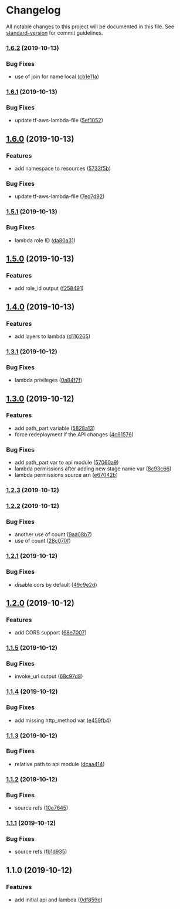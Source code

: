 # Changelog

All notable changes to this project will be documented in this file. See [standard-version](https://github.com/conventional-changelog/standard-version) for commit guidelines.

### [1.6.2](https://github.com/alexandermendes/tf-aws-lambda-api/compare/v1.6.1...v1.6.2) (2019-10-13)


### Bug Fixes

* use of join for name local ([cb1e11a](https://github.com/alexandermendes/tf-aws-lambda-api/commit/cb1e11a268f35581d3a5b338b49786ea4a11d881))

### [1.6.1](https://github.com/alexandermendes/tf-aws-lambda-api/compare/v1.6.0...v1.6.1) (2019-10-13)


### Bug Fixes

* update tf-aws-lambda-file ([5ef1052](https://github.com/alexandermendes/tf-aws-lambda-api/commit/5ef10528be57953bfaf7a65fe2071e62d3691fbe))

## [1.6.0](https://github.com/alexandermendes/tf-aws-lambda-api/compare/v1.5.1...v1.6.0) (2019-10-13)


### Features

* add namespace to resources ([5733f5b](https://github.com/alexandermendes/tf-aws-lambda-api/commit/5733f5b4cd638d5cca35758388ca24e470c0deeb))


### Bug Fixes

* update tf-aws-lambda-file ([7ed7d92](https://github.com/alexandermendes/tf-aws-lambda-api/commit/7ed7d92ca0ab2decb5a81b8bc4a6cf3a8e14eac4))

### [1.5.1](https://github.com/alexandermendes/tf-aws-lambda-api/compare/v1.5.0...v1.5.1) (2019-10-13)


### Bug Fixes

* lambda role ID ([da80a31](https://github.com/alexandermendes/tf-aws-lambda-api/commit/da80a317484e0829d266113193defc746f8523dd))

## [1.5.0](https://github.com/alexandermendes/tf-aws-lambda-api/compare/v1.4.0...v1.5.0) (2019-10-13)


### Features

* add role_id output ([f258491](https://github.com/alexandermendes/tf-aws-lambda-api/commit/f258491d9b923c980bc8353edd83e987f37c3d5c))

## [1.4.0](https://github.com/alexandermendes/tf-aws-lambda-api/compare/v1.3.1...v1.4.0) (2019-10-13)


### Features

* add layers to lambda ([d116265](https://github.com/alexandermendes/tf-aws-lambda-api/commit/d1162659d54d4c112e3eaf84e72410594f8d3f6d))

### [1.3.1](https://github.com/alexandermendes/tf-aws-lambda-api/compare/v1.3.0...v1.3.1) (2019-10-12)


### Bug Fixes

* lambda privileges ([0a84f7f](https://github.com/alexandermendes/tf-aws-lambda-api/commit/0a84f7f49bfbeb7a6f7d450c3f52a95e7706be02))

## [1.3.0](https://github.com/alexandermendes/tf-aws-lambda-api/compare/v1.2.3...v1.3.0) (2019-10-12)


### Features

* add path_part variable ([5828a13](https://github.com/alexandermendes/tf-aws-lambda-api/commit/5828a13acc08d588d8a03114c54a1a5119a6a4aa))
* force redeployment if the API changes ([4c61576](https://github.com/alexandermendes/tf-aws-lambda-api/commit/4c61576a379168f7dafe383a2b027f0c2f4c5fe5))


### Bug Fixes

* add path_part var to api module ([57060a9](https://github.com/alexandermendes/tf-aws-lambda-api/commit/57060a9354828f59e093bbea513e6b25869134b8))
* lambda permissions after adding new stage name var ([8c93c66](https://github.com/alexandermendes/tf-aws-lambda-api/commit/8c93c66ff9ce606e683fef07ea8f9bd67d327091))
* lambda permissions source arn ([e67042b](https://github.com/alexandermendes/tf-aws-lambda-api/commit/e67042b0c0ca0ad42aa02a26a3d5280527a25fff))

### [1.2.3](https://github.com/alexandermendes/tf-aws-lambda-api/compare/v1.2.2...v1.2.3) (2019-10-12)

### [1.2.2](https://github.com/alexandermendes/tf-aws-lambda-api/compare/v1.2.1...v1.2.2) (2019-10-12)


### Bug Fixes

* another use of count ([9aa08b7](https://github.com/alexandermendes/tf-aws-lambda-api/commit/9aa08b779b698ce621d3d44c51272a4fe92fe4da))
* use of count ([28c070f](https://github.com/alexandermendes/tf-aws-lambda-api/commit/28c070f151787d0030fb2752af7ddac76c564f6c))

### [1.2.1](https://github.com/alexandermendes/tf-aws-lambda-api/compare/v1.2.0...v1.2.1) (2019-10-12)


### Bug Fixes

* disable cors by default ([49c9e2d](https://github.com/alexandermendes/tf-aws-lambda-api/commit/49c9e2d01e9d6f720f1af6156399e76db714eca6))

## [1.2.0](https://github.com/alexandermendes/tf-aws-lambda-api/compare/v1.1.5...v1.2.0) (2019-10-12)


### Features

* add CORS support ([68e7007](https://github.com/alexandermendes/tf-aws-lambda-api/commit/68e70077da380debeba060a4190fc7dd3a8c08a1))

### [1.1.5](https://github.com/alexandermendes/tf-aws-lambda-api/compare/v1.1.4...v1.1.5) (2019-10-12)


### Bug Fixes

* invoke_url output ([68c97d8](https://github.com/alexandermendes/tf-aws-lambda-api/commit/68c97d870745fd18d2ea612b4c172da0ae970c62))

### [1.1.4](https://github.com/alexandermendes/tf-aws-lambda-api/compare/v1.1.3...v1.1.4) (2019-10-12)


### Bug Fixes

* add missing http_method var ([e459fb4](https://github.com/alexandermendes/tf-aws-lambda-api/commit/e459fb457f9a15342a77789aade0ec1dbd50615c))

### [1.1.3](https://github.com/alexandermendes/tf-aws-lambda-api/compare/v1.1.2...v1.1.3) (2019-10-12)


### Bug Fixes

* relative path to api module ([dcaa414](https://github.com/alexandermendes/tf-aws-lambda-api/commit/dcaa4144c7033b1cd0ca2705b2c18835814998ae))

### [1.1.2](https://github.com/alexandermendes/tf-aws-lambda-api/compare/v1.1.1...v1.1.2) (2019-10-12)


### Bug Fixes

* source refs ([10e7645](https://github.com/alexandermendes/tf-aws-lambda-api/commit/10e7645a14425b3acdcb358bcb42a4f9805ab62f))

### [1.1.1](https://github.com/alexandermendes/tf-aws-lambda-api/compare/v1.1.0...v1.1.1) (2019-10-12)


### Bug Fixes

* source refs ([fb1d935](https://github.com/alexandermendes/tf-aws-lambda-api/commit/fb1d93517d781ecd28d35d7ea05d04697dc678be))

## 1.1.0 (2019-10-12)


### Features

* add initial api and lambda ([0df859d](https://github.com/alexandermendes/tf-aws-lambda-api/commit/0df859dc31ac5c0cf0ca608ca9c472ec07b56b60))
